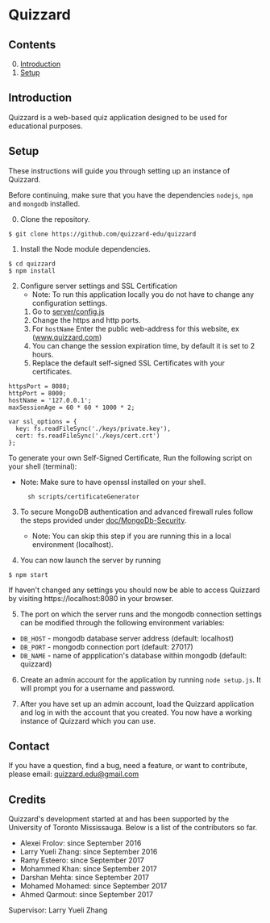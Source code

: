 # Quizzard

## Contents

0. [Introduction](#introduction)
1. [Setup](#quick-setup)

## Introduction

Quizzard is a web-based quiz application designed to be used for educational
purposes.

## Setup

These instructions will guide you through setting up an instance of Quizzard.

Before continuing, make sure that you have the dependencies `nodejs`, `npm`
and `mongodb` installed.

0. Clone the repository.

  ```
  $ git clone https://github.com/quizzard-edu/quizzard
  ```

1. Install the Node module dependencies.

  ```
  $ cd quizzard
  $ npm install
  ```

2. Configure server settings and SSL Certification
   * Note: To run this application locally you do not have to change any configuration settings.
    1. Go to [server/config.js](server/config.js)
    2. Change the https and http ports.
    3. For `hostName` Enter the public web-address for this website, ex (www.quizzard.com)
    4. You can change the session expiration time, by default it is set to 2 hours.
    5. Replace the default self-signed SSL Certificates with your certificates.
  ```
  httpsPort = 8080;
  httpPort = 8000;
  hostName = '127.0.0.1';
  maxSessionAge = 60 * 60 * 1000 * 2;

  var ssl_options = {
    key: fs.readFileSync('./keys/private.key'),
    cert: fs.readFileSync('./keys/cert.crt')
  };  
  ```

  To generate your own Self-Signed Certificate, Run the following script on your shell (terminal):
  - Note: Make sure to have openssl installed on your shell.
    ```
      sh scripts/certificateGenerator
    ```

3. To secure MongoDB authentication and advanced firewall rules follow the steps provided under [doc/MongoDb-Security](quizzard/doc/MongoDb-Security.md).
   - Note: You can skip this step if you are running this in a local environment (localhost).

4. You can now launch the server by running

  ```
  $ npm start
  ```

  If haven't changed any settings you should now be able to access Quizzard by visiting
  https://localhost:8080 in your browser.

5. The port on which the server runs and the mongodb connection settings can
  be modified through the following environment variables:

  * `DB_HOST` - mongodb database server address (default: localhost)
  * `DB_PORT` - mongodb connection port (default: 27017)
  * `DB_NAME` - name of appplication's database within mongodb (default: quizzard)

6. Create an admin account for the application by running `node setup.js`.
  It will prompt you for a username and password.

7. After you have set up an admin account, load the Quizzard application and log
  in with the account that you created. You now have a working instance of
  Quizzard which you can use.

## Contact

If you have a question, find a bug, need a feature, or want to contribute,
please email: quizzard.edu@gmail.com

## Credits

Quizzard's development started at and has been supported by the University of
Toronto Mississauga. Below is a list of the contributors so far.

* Alexei Frolov: since September 2016
* Larry Yueli Zhang: since September 2016
* Ramy Esteero: since September 2017
* Mohammed Khan: since September 2017
* Darshan Mehta: since September 2017
* Mohamed Mohamed: since September 2017
* Ahmed Qarmout: since September 2017

Supervisor: Larry Yueli Zhang

